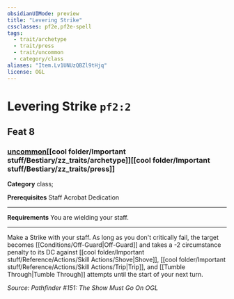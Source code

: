 ```yaml
---
obsidianUIMode: preview
title: "Levering Strike"
cssclasses: pf2e,pf2e-spell
tags:
  - trait/archetype
  - trait/press
  - trait/uncommon
  - category/class
aliases: "Item.Lv1UNUzQBZl9tHjq"
license: OGL
---
```

# Levering Strike `pf2:2`
## Feat 8
### [uncommon](cool%20folder/Important%20stuff/Bestiary/zz_traits/uncommon.md "Uncommon Rarity Trait")[[cool folder/Important stuff/Bestiary/zz_traits/archetype]][[cool folder/Important stuff/Bestiary/zz_traits/press]]

**Category** class; 



**Prerequisites** Staff Acrobat Dedication
* * *
**Requirements** You are wielding your staff.

* * *

Make a Strike with your staff. As long as you don't critically fail, the target becomes [[Conditions/Off-Guard|Off-Guard]] and takes a -2 circumstance penalty to its DC against [[cool folder/Important stuff/Reference/Actions/Skill Actions/Shove|Shove]], [[cool folder/Important stuff/Reference/Actions/Skill Actions/Trip|Trip]], and [[Tumble Through|Tumble Through]] attempts until the start of your next turn.

*Source: Pathfinder #151: The Show Must Go On*
*OGL*